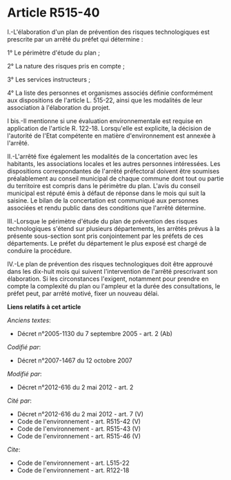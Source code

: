 # Article R515-40

I.-L'élaboration d'un plan de prévention des risques technologiques est prescrite par un arrêté du préfet qui détermine : 

1° Le périmètre d'étude du plan ; 

2° La nature des risques pris en compte ; 

3° Les services instructeurs ; 

4° La liste des personnes et organismes associés définie conformément aux dispositions de l'article L. 515-22, ainsi que les
modalités de leur association à l'élaboration du projet. 

I bis.-Il mentionne si une évaluation environnementale est requise en application de l'article R. 122-18. Lorsqu'elle est
explicite, la décision de l'autorité de l'Etat compétente en matière d'environnement est annexée à l'arrêté. 

II.-L'arrêté fixe également les modalités de la concertation avec les habitants, les associations locales et les autres
personnes intéressées. Les dispositions correspondantes de l'arrêté préfectoral doivent être soumises préalablement au
conseil municipal de chaque commune dont tout ou partie du territoire est compris dans le périmètre du plan. L'avis du
conseil municipal est réputé émis à défaut de réponse dans le mois qui suit la saisine. Le bilan de la concertation est
communiqué aux personnes associées et rendu public dans des conditions que l'arrêté détermine. 

III.-Lorsque le périmètre d'étude du plan de prévention des risques technologiques s'étend sur plusieurs départements, les
arrêtés prévus à la présente sous-section sont pris conjointement par les préfets de ces départements. Le préfet du
département le plus exposé est chargé de conduire la procédure. 

IV.-Le plan de prévention des risques technologiques doit être approuvé dans les dix-huit mois qui suivent l'intervention de
l'arrêté prescrivant son élaboration. Si les circonstances l'exigent, notamment pour prendre en compte la complexité du plan
ou l'ampleur et la durée des consultations, le préfet peut, par arrêté motivé, fixer un nouveau délai.

**Liens relatifs à cet article**

_Anciens textes_:

  - Décret n°2005-1130 du 7 septembre 2005 - art. 2 (Ab)

_Codifié par_:

  - Décret n°2007-1467 du 12 octobre 2007

_Modifié par_:

  - Décret n°2012-616 du 2 mai 2012 - art. 2

_Cité par_:

  - Décret n°2012-616 du 2 mai 2012 - art. 7 (V)
  - Code de l'environnement - art. R515-42 (V)
  - Code de l'environnement - art. R515-43 (V)
  - Code de l'environnement - art. R515-46 (V)

_Cite_:

  - Code de l'environnement - art. L515-22
  - Code de l'environnement - art. R122-18
